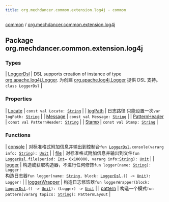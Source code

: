 ```yaml
---
title: org.mechdancer.common.extension.log4j - common
---
```


[common](../index.html) / [org.mechdancer.common.extension.log4j](./index.html)

## Package org.mechdancer.common.extension.log4j

### Types

| [LoggerDsl](-logger-dsl/index.html) | DSL supports creation of instance of type [org.apache.log4j.Logger](#). 为创建 [org.apache.log4j.Logger](#) 提供 DSL 支持。`class LoggerDsl` |

### Properties

| [Locate](-locate.html) | `const val Locate: `[`String`](https://kotlinlang.org/api/latest/jvm/stdlib/kotlin/-string/index.html) |
| [logPath](log-path.html) | 日志路径 只能设置一次`var logPath: `[`String`](https://kotlinlang.org/api/latest/jvm/stdlib/kotlin/-string/index.html) |
| [Message](-message.html) | `const val Message: `[`String`](https://kotlinlang.org/api/latest/jvm/stdlib/kotlin/-string/index.html) |
| [PatternHeader](-pattern-header.html) | `const val PatternHeader: `[`String`](https://kotlinlang.org/api/latest/jvm/stdlib/kotlin/-string/index.html) |
| [Stamp](-stamp.html) | `const val Stamp: `[`String`](https://kotlinlang.org/api/latest/jvm/stdlib/kotlin/-string/index.html) |

### Functions

| [console](console.html) | 对标准格式附加信息并输出到控制台`fun `[`LoggerDsl`](-logger-dsl/index.html)`.console(vararg info: `[`String`](https://kotlinlang.org/api/latest/jvm/stdlib/kotlin/-string/index.html)`): `[`Unit`](https://kotlinlang.org/api/latest/jvm/stdlib/kotlin/-unit/index.html) |
| [file](file.html) | 对标准格式附加信息并输出到文件`fun `[`LoggerDsl`](-logger-dsl/index.html)`.file(period: `[`Int`](https://kotlinlang.org/api/latest/jvm/stdlib/kotlin/-int/index.html)` = 0x100000, vararg info: `[`String`](https://kotlinlang.org/api/latest/jvm/stdlib/kotlin/-string/index.html)`): `[`Unit`](https://kotlinlang.org/api/latest/jvm/stdlib/kotlin/-unit/index.html) |
| [logger](logger.html) | 构造或获取构造器，不进行任何修饰`fun logger(name: `[`String`](https://kotlinlang.org/api/latest/jvm/stdlib/kotlin/-string/index.html)`): Logger!`<br>构造日志器`fun logger(name: `[`String`](https://kotlinlang.org/api/latest/jvm/stdlib/kotlin/-string/index.html)`, block: `[`LoggerDsl`](-logger-dsl/index.html)`.() -> `[`Unit`](https://kotlinlang.org/api/latest/jvm/stdlib/kotlin/-unit/index.html)`): Logger!` |
| [loggerWrapper](logger-wrapper.html) | 构造日志修饰器`fun loggerWrapper(block: `[`LoggerDsl`](-logger-dsl/index.html)`.() -> `[`Unit`](https://kotlinlang.org/api/latest/jvm/stdlib/kotlin/-unit/index.html)`): (Logger) -> `[`Unit`](https://kotlinlang.org/api/latest/jvm/stdlib/kotlin/-unit/index.html) |
| [pattern](pattern.html) | 构造一个模式`fun pattern(vararg topics: `[`String`](https://kotlinlang.org/api/latest/jvm/stdlib/kotlin/-string/index.html)`): PatternLayout` |

